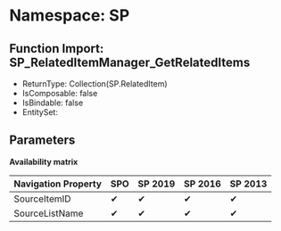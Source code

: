# Namespace: SP

## Function Import: SP_RelatedItemManager_GetRelatedItems

- ReturnType: Collection(SP.RelatedItem)
- IsComposable: false
- IsBindable: false
- EntitySet: 

## Parameters

**Availability matrix**

Navigation Property | SPO | SP 2019 | SP 2016 | SP 2013
----------|-----|---------|---------|--------
SourceItemID | ✔ | ✔ | ✔ | ✔
SourceListName | ✔ | ✔ | ✔ | ✔
